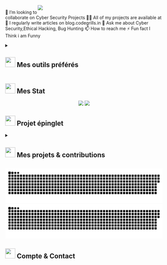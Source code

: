 <img align="right" width="400" src="https://lanyard.kyrie25.me/api/1070262933206077520?bg=0D0C15&waveColor=6562AF&gradient=F69E44-F7BC44-F7D644">

👯 I’m looking to collaborate on Cyber Security Projects
👨‍💻 All of my projects are available at 
📝 I regularly write articles on blog.codegrills.in
💬 Ask me about Cyber Security,Ethical Hacking, Bug Hunting
📫 How to reach me 
⚡ Fun fact I Think i am Funny

<details> 
<summary><h2><img width="32" height="32" src="https://cdn.cloudflare.steamstatic.com/steamcommunity/public/images/items/2459330/bcebe3452aef24317bfb5b8894e2b759ebf9b9b4.png"/> Mes outils préférés</h2></summary>

<h2><img width="16" height="16" src="https://cdn.cloudflare.steamstatic.com/steamcommunity/public/images/items/2459330/8cc2bec7c92b03b420813e0a3ae405ebc9a971d5.png"/> Langages de Programmation & de Balisage</h2></summary>

<p align="center" dir="auto">
<a href="https://github.com/search?q=user%3ADenverCoder1+language%3Acsharp"><img alt="C#" src="https://img.shields.io/badge/C%23-239120.svg?logo=c-sharp&logoColor=white"></a>
<a href="https://github.com/search?q=user%3ADenverCoder1+language%3Ajava"><img alt="Java" src="https://custom-icon-badges.demolab.com/badge/Java-007396.svg?logo=java&logoColor=white"></a>
<a href="https://github.com/search?q=user%3ADenverCoder1+language%3Ajavascript"><img alt="JavaScript" src="https://img.shields.io/badge/JavaScript-F7DF1E.svg?logo=javascript&logoColor=white"></a>
<a href="https://github.com/search?q=user%3ADenverCoder1+language%3Aphp"><img alt="PHP" src="https://img.shields.io/badge/PHP-777BB4.svg?logo=php&logoColor=white"></a>
<a href="https://github.com/search?q=user%3ADenverCoder1+language%3Apython"><img alt="Python" src="https://img.shields.io/badge/Python-3776AB.svg?logo=python&logoColor=white"></a>
<a href="https://github.com/search?q=user%3ADenverCoder1+language%3Acss"><img alt="CSS" src="https://img.shields.io/badge/CSS-1572B6.svg?logo=css3&logoColor=white"></a>
<a href="https://github.com/search?q=user%3ADenverCoder1+language%3Ago"><img alt="Go" src="https://img.shields.io/badge/Go-00ADD8.svg?logo=go&logoColor=white"></a>
<a href="https://github.com/search?q=user%3ADenverCoder1+language%3Ahtml"><img alt="HTML" src="https://img.shields.io/badge/HTML-E34F26.svg?logo=html5&logoColor=white"></a>
<a href="https://github.com/search?q=user%3ADenverCoder1+language%3Aruby"><img alt="Ruby" src="https://img.shields.io/badge/Ruby-CC342D.svg?logo=ruby&logoColor=white"></a>
<a href="https://github.com/search?q=user%3ADenverCoder1+language%3Aswift"><img alt="Swift" src="https://img.shields.io/badge/Swift-FA7343.svg?logo=swift&logoColor=white"></a>
<a href="https://github.com/search?q=user%3ADenverCoder1+language%3Atypescript"><img alt="TypeScript" src="https://img.shields.io/badge/TypeScript-3178C6.svg?logo=typescript&logoColor=white"></a>
<a href="https://github.com/search?q=user%3ADenverCoder1+language%3Ac"><img alt="C" src="https://img.shields.io/badge/C-00599C.svg?logo=c&logoColor=white"></a>
<a href="https://github.com/search?q=user%3ADenverCoder1+language%3Ac%2B%2B"><img alt="C++" src="https://img.shields.io/badge/C%2B%2B-00599C.svg?logo=c%2B%2B&logoColor=white"></a>
<a href="https://github.com/search?q=user%3ADenverCoder1+language%3Akotlin"><img alt="Kotlin" src="https://img.shields.io/badge/Kotlin-0095D5.svg?logo=kotlin&logoColor=white"></a>
<a href="https://github.com/search?q=user%3ADenverCoder1+language%3AR"><img alt="R" src="https://img.shields.io/badge/R-276DC3.svg?logo=r&logoColor=white"></a>
<a href="https://github.com/search?q=user%3ADenverCoder1+language%3Arust"><img alt="Rust" src="https://img.shields.io/badge/Rust-000000.svg?logo=rust&logoColor=white"></a>
<a href="https://github.com/search?q=user%3ADenverCoder1+language%3Aassembly"><img alt="MIPS Assembly" src="https://custom-icon-badges.demolab.com/badge/Assembly-525252.svg?logo=asm-hex&logoColor=white"></a>
<a href="https://github.com/search?q=user%3ADenverCoder1+language%3Agroovy"><img alt="Groovy" src="https://img.shields.io/badge/Groovy-4298B8.svg?logo=apache-groovy&logoColor=white"></a>
<a href="https://github.com/search?q=user%3ADenverCoder1+language%3Amatlab"><img alt="MATLAB" src="https://custom-icon-badges.demolab.com/badge/MATLAB-0076A8.svg?logo=matlab&logoColor=white"></a>
<a href="https://github.com/search?q=user%3ADenverCoder1+language%3Aperl"><img alt="Perl" src="https://img.shields.io/badge/Perl-39457E.svg?logo=perl&logoColor=white"></a>
<a href="https://github.com/search?q=user%3ADenverCoder1+language%3Ascala"><img alt="Scala" src="https://img.shields.io/badge/Scala-DC322F.svg?logo=scala&logoColor=white"></a>
<a href="https://github.com/search?q=user%3ADenverCoder1+language%3Adart"><img alt="Dart" src="https://img.shields.io/badge/Dart-0175C2.svg?logo=dart&logoColor=white"></a>
<a href="https://github.com/search?q=user%3ADenverCoder1+language%3Ahaskell"><img alt="Haskell" src="https://img.shields.io/badge/Haskell-5D4F85.svg?logo=haskell&logoColor=white"></a>
<a href="https://github.com/search?q=user%3ADenverCoder1+language%3Aobjective-c"><img alt="Objective-C" src="https://img.shields.io/badge/Objective--C-438EFF.svg?logo=apple&logoColor=white"></a>
<a href="https://github.com/search?q=user%3ADenverCoder1+language%3Ashell"><img alt="Shell" src="https://img.shields.io/badge/Shell-4EAA25.svg?logo=gnu-bash&logoColor=white"></a>
<a href="https://github.com/search?q=user%3ADenverCoder1+language%3Avb.net"><img alt="VB.NET" src="https://img.shields.io/badge/VB.NET-9400D3.svg?logo=dotnet&logoColor=white"></a>
</p>

<h2><img width="16" height="16" src="https://cdn.cloudflare.steamstatic.com/steamcommunity/public/images/items/2459330/4c1dc88649f3efc026b95c347d256c6404bfd7fb.png"/> Cadres de Travail & Bibliothèques</h2></summary>
<p align="center" dir="auto">
<a href="https://github.com/search?q=user%3ADenverCoder1+language%3Ajavascript"><img alt="React.js" src="https://img.shields.io/badge/React.js-61DAFB.svg?logo=react&logoColor=white"></a>
<a href="https://github.com/search?q=user%3ADenverCoder1+language%3Ajavascript"><img alt="Angular" src="https://img.shields.io/badge/Angular-DD0031.svg?logo=angular&logoColor=white"></a>
<a href="https://github.com/search?q=user%3ADenverCoder1+language%3Ajavascript"><img alt="Vue.js" src="https://img.shields.io/badge/Vue.js-4FC08D.svg?logo=vue.js&logoColor=white"></a>
<a href="https://github.com/search?q=user%3ADenverCoder1+language%3Apython"><img alt="Django" src="https://img.shields.io/badge/Django-092E20.svg?logo=django&logoColor=white"></a>
<a href="https://github.com/search?q=user%3ADenverCoder1+language%3Aruby"><img alt="Ruby on Rails" src="https://img.shields.io/badge/Ruby%20on%20Rails-CC0000.svg?logo=ruby-on-rails&logoColor=white"></a>
<a href="https://github.com/search?q=user%3ADenverCoder1+language%3Aphp"><img alt="Laravel" src="https://img.shields.io/badge/Laravel-FF2D20.svg?logo=laravel&logoColor=white"></a>
<a href="https://github.com/search?q=user%3ADenverCoder1+language%3Ajava"><img alt="Spring" src="https://img.shields.io/badge/Spring-6DB33F.svg?logo=spring&logoColor=white"></a>
<a href="https://github.com/search?q=user%3ADenverCoder1+language%3Acsharp"><img alt=".NET Core" src="https://img.shields.io/badge/.NET%20Core-512BD4.svg?logo=.net&logoColor=white"></a>
<a href="https://github.com/search?q=user%3ADenverCoder1+language%3Apython"><img alt="TensorFlow" src="https://img.shields.io/badge/TensorFlow-FF6F00.svg?logo=tensorflow&logoColor=white"></a>
<a href="https://github.com/search?q=user%3ADenverCoder1+language%3Apython"><img alt="Flask" src="https://img.shields.io/badge/Flask-000000.svg?logo=flask&logoColor=white"></a>
<a href="https://github.com/search?q=user%3ADenverCoder1+language%3Ajavascript"><img alt="Express.js" src="https://img.shields.io/badge/Express.js-000000.svg?logo=express&logoColor=white"></a>
<a href="https://github.com/search?q=user%3ADenverCoder1+language%3Ajava"><img alt="Hibernate" src="https://img.shields.io/badge/Hibernate-59666C.svg?logo=hibernate&logoColor=white"></a>
<a href="https://github.com/search?q=user%3ADenverCoder1+language%3Ajavascript"><img alt="jQuery" src="https://img.shields.io/badge/jQuery-0769AD.svg?logo=jquery&logoColor=white"></a>
<a href="https://github.com/search?q=user%3ADenverCoder1+language%3Acss"><img alt="Bootstrap" src="https://img.shields.io/badge/Bootstrap-7952B3.svg?logo=bootstrap&logoColor=white"></a>
<a href="https://github.com/search?q=user%3ADenverCoder1+language%3Ajavascript"><img alt="React Native" src="https://img.shields.io/badge/React%20Native-61DAFB.svg?logo=react&logoColor=white"></a>
<a href="https://github.com/search?q=user%3ADenverCoder1+language%3Ajavascript"><img alt="Ember.js" src="https://img.shields.io/badge/Ember.js-E04E39.svg?logo=ember.js&logoColor=white"></a>
<a href="https://github.com/search?q=user%3ADenverCoder1+language%3Acsharp"><img alt="ASP.NET" src="https://img.shields.io/badge/ASP.NET-512BD4.svg?logo=.net&logoColor=white"></a>
<a href="https://github.com/search?q=user%3ADenverCoder1+language%3Ajavascript"><img alt="Node.js" src="https://img.shields.io/badge/Node.js-339933.svg?logo=node.js&logoColor=white"></a>
<a href="https://github.com/search?q=user%3ADenverCoder1+language%3Adart"><img alt="Flutter" src="https://img.shields.io/badge/Flutter-02569B.svg?logo=flutter&logoColor=white"></a>
<a href="https://github.com/search?q=user%3ADenverCoder1+language%3Acsharp"><img alt="Xamarin" src="https://img.shields.io/badge/Xamarin-3498DB.svg?logo=xamarin&logoColor=white"></a>
<a href="https://github.com/search?q=user%3ADenverCoder1+language%3Ajavascript"><img alt="Backbone.js" src="https://img.shields.io/badge/Backbone.js-0071B5.svg?logo=backbone.js&logoColor=white"></a>
<a href="https://github.com/search?q=user%3ADenverCoder1+language%3Ajavascript"><img alt="Meteor.js" src="https://img.shields.io/badge/Meteor.js-DF2D2D.svg?logo=meteor&logoColor=white"></a>
<a href="https://github.com/search?q=user%3ADenverCoder1+language%3Aphp"><img alt="Symfony" src="https://img.shields.io/badge/Symfony-000000.svg?logo=symfony&logoColor=white"></a>
<a href="https://github.com/search?q=user%3ADenverCoder1+language%3Aswift"><img alt="SwiftUI" src="https://img.shields.io/badge/SwiftUI-FA7343.svg?logo=swift&logoColor=white"></a>
<a href="https://github.com/search?q=user%3ADenverCoder1+language%3Ajava"><img alt="Apache Kafka" src="https://img.shields.io/badge/Apache%20Kafka-231F20.svg?logo=apache%20kafka&logoColor=white"></a>
</p>

<h2><img width="16" height="16" src="https://cdn.cloudflare.steamstatic.com/steamcommunity/public/images/items/2459330/ab61b3e9739e4580438cc06a561af1c90667b02b.png"/> Bases de Données & Hébergement Cloud</h2></summary>
<p align="center" dir="auto">
<a href="https://github.com/search?q=user%3ADenverCoder1+language%3Asql"><img alt="MySQL" src="https://img.shields.io/badge/MySQL-4479A1.svg?logo=mysql&logoColor=white"></a>
<a href="https://github.com/search?q=user%3ADenverCoder1+language%3Asql"><img alt="PostgreSQL" src="https://img.shields.io/badge/PostgreSQL-336791.svg?logo=postgresql&logoColor=white"></a>
<a href="https://github.com/search?q=user%3ADenverCoder1+language%3Anosql"><img alt="MongoDB" src="https://img.shields.io/badge/MongoDB-47A248.svg?logo=mongodb&logoColor=white"></a>
<a href="https://github.com/search?q=user%3ADenverCoder1+language%3Asql"><img alt="Oracle Database" src="https://img.shields.io/badge/Oracle%20Database-F80000.svg?logo=oracle&logoColor=white"></a>
<a href="https://github.com/search?q=user%3ADenverCoder1+language%3Asql"><img alt="Microsoft SQL Server" src="https://img.shields.io/badge/Microsoft%20SQL%20Server-CC2927.svg?logo=microsoft%20sql%20server&logoColor=white"></a>
<a href="https://github.com/search?q=user%3ADenverCoder1+language%3Aaws"><img alt="Amazon Web Services (AWS)" src="https://img.shields.io/badge/Amazon%20Web%20Services-AWS-F58535.svg?logo=amazon%20aws&logoColor=white"></a>
<a href="https://github.com/search?q=user%3ADenverCoder1+language%3Aazure"><img alt="Microsoft Azure" src="https://img.shields.io/badge/Microsoft%20Azure-0089D6.svg?logo=microsoft%20azure&logoColor=white"></a>
<a href="https://github.com/search?q=user%3ADenverCoder1+language%3Agcp"><img alt="Google Cloud Platform (GCP)" src="https://img.shields.io/badge/Google%20Cloud%20Platform-GCP-4285F4.svg?logo=google%20cloud&logoColor=white"></a>
<a href="https://github.com/search?q=user%3ADenverCoder1+language%3Aibmcloud"><img alt="IBM Cloud" src="https://img.shields.io/badge/IBM%20Cloud-IBM-054ADA.svg?logo=ibm%20cloud&logoColor=white"></a>
<a href="https://github.com/search?q=user%3ADenverCoder1+language%3Ahtml"><img alt="DigitalOcean" src="https://img.shields.io/badge/DigitalOcean-0080FF.svg?logo=digitalocean&logoColor=white"></a>
<a href="https://github.com/search?q=user%3ADenverCoder1+language%3Afirebase"><img alt="Firebase" src="https://img.shields.io/badge/Firebase-FFCA28.svg?logo=firebase&logoColor=black"></a>
<a href="https://github.com/search?q=user%3ADenverCoder1+language%3Aredis"><img alt="Redis" src="https://img.shields.io/badge/Redis-DC382D.svg?logo=redis&logoColor=white"></a>
<a href="https://github.com/search?q=user%3ADenverCoder1+language%3Acassandra"><img alt="Cassandra" src="https://img.shields.io/badge/Cassandra-1287B1.svg?logo=apache-cassandra&logoColor=white"></a>
<a href="https://github.com/search?q=user%3ADenverCoder1+language%3Asqlite"><img alt="SQLite" src="https://img.shields.io/badge/SQLite-003B57.svg?logo=sqlite&logoColor=white"></a>
<a href="https://github.com/search?q=user%3ADenverCoder1+language%3Ahadoop"><img alt="Apache Hadoop" src="https://img.shields.io/badge/Apache%20Hadoop-D22128.svg?logo=apache-hadoop&logoColor=white"></a>
</p>

<h2><img width="16" height="16" src="https://cdn.cloudflare.steamstatic.com/steamcommunity/public/images/items/2459330/681b22bb4265f7db7cf15a749e5fff39eb30f256.png"/> Logiciels & Outils</h2></summary>
<p align="center" dir="auto">
<a href="#"><img alt="Microsoft Office Suite" src="https://img.shields.io/badge/Microsoft%20Office%20Suite-D83B01.svg?logo=microsoft%20office&logoColor=white"></a>
<a href="#"><img alt="Salesforce" src="https://img.shields.io/badge/Salesforce-00A1E0.svg?logo=salesforce&logoColor=white"></a>
<a href="#"><img alt="Slack" src="https://img.shields.io/badge/Slack-4A154B.svg?logo=slack&logoColor=white"></a>
<a href="#"><img alt="Jira" src="https://img.shields.io/badge/Jira-0052CC.svg?logo=jira&logoColor=white"></a>
<a href="#"><img alt="GitHub" src="https://img.shields.io/badge/GitHub-181717.svg?logo=github&logoColor=white"></a>
<a href="#"><img alt="Docker" src="https://img.shields.io/badge/Docker-2496ED.svg?logo=docker&logoColor=white"></a>
<a href="#"><img alt="AWS" src="https://img.shields.io/badge/AWS-232F3E.svg?logo=amazon%20aws&logoColor=white"></a>
<a href="#"><img alt="Google Workspace" src="https://img.shields.io/badge/Google%20Workspace-0F9D58.svg?logo=google%20workspace&logoColor=white"></a>
<a href="#"><img alt="Zoom" src="https://img.shields.io/badge/Zoom-2D8CFF.svg?logo=zoom&logoColor=white"></a>
<a href="#"><img alt="Adobe Creative Cloud" src="https://img.shields.io/badge/Adobe%20Creative%20Cloud-FF0000.svg?logo=adobe%20creative%20cloud&logoColor=white"></a>
<a href="#"><img alt="Tableau" src="https://img.shields.io/badge/Tableau-E97627.svg?logo=tableau&logoColor=white"></a>
<a href="#"><img alt="SAP" src="https://img.shields.io/badge/SAP-0FAAFF.svg?logo=sap&logoColor=white"></a>
<a href="#"><img alt="Trello" src="https://img.shields.io/badge/Trello-0079BF.svg?logo=trello&logoColor=white"></a>
<a href="#"><img alt="Zendesk" src="https://img.shields.io/badge/Zendesk-03363D.svg?logo=zendesk&logoColor=white"></a>
<a href="#"><img alt="IntelliJ IDEA" src="https://img.shields.io/badge/IntelliJ%20IDEA-000000.svg?logo=intellij%20idea&logoColor=white"></a>
<a href="#"><img alt="WordPress" src="https://img.shields.io/badge/WordPress-21759B.svg?logo=wordpress&logoColor=white"></a>
<a href="#"><img alt="Shopify" src="https://img.shields.io/badge/Shopify-7AB55C.svg?logo=shopify&logoColor=white"></a>
<a href="#"><img alt="Atlassian Confluence" src="https://img.shields.io/badge/Atlassian%20Confluence-172B4D.svg?logo=atlassian%20confluence&logoColor=white"></a>
<a href="#"><img alt="Airtable" src="https://img.shields.io/badge/Airtable-18BFFF.svg?logo=airtable&logoColor=white"></a>
<a href="#"><img alt="Microsoft Teams" src="https://img.shields.io/badge/Microsoft%20Teams-6264A7.svg?logo=microsoft%20teams&logoColor=white"></a>
<a href="#"><img alt="Jenkins" src="https://img.shields.io/badge/Jenkins-D24939.svg?logo=jenkins&logoColor=white"></a>
<a href="#"><img alt="Ansible" src="https://img.shields.io/badge/Ansible-EE0000.svg?logo=ansible&logoColor=white"></a>
<a href="#"><img alt="GitLab" src="https://img.shields.io/badge/GitLab-FCA121.svg?logo=gitlab&logoColor=white"></a>
<a href="#"><img alt="Bitbucket" src="https://img.shields.io/badge/Bitbucket-0052CC.svg?logo=bitbucket&logoColor=white"></a>
<a href="#"><img alt="Selenium" src="https://img.shields.io/badge/Selenium-43B02A.svg?logo=selenium&logoColor=white"></a>
<a href="#"><img alt="Visual Studio Code" src="https://img.shields.io/badge/Visual%20Studio%20Code-007ACC.svg?logo=visual%20studio%20code&logoColor=white"></a>
<a href="#"><img alt="Notion" src="https://img.shields.io/badge/Notion-000000.svg?logo=notion&logoColor=white"></a>
<a href="#"><img alt="Monday.com" src="https://img.shields.io/badge/Monday.com-14A800.svg?logo=monday.com&logoColor=white"></a>
<a href="#"><img alt="Asana" src="https://img.shields.io/badge/Asana-273347.svg?logo=asana&logoColor=white"></a>
<a href="#"><img alt="Google Analytics" src="https://img.shields.io/badge/Google%20Analytics-E37400.svg?logo=google%20analytics&logoColor=white"></a>
</p>
</details>

<h2><img width="32" height="32" src="https://cdn.cloudflare.steamstatic.com/steamcommunity/public/images/items/2459330/c84b801482a3ba5d52109101fddfa918b43b4633.png"/> Mes Stat</h2>

<p align="center" dir="auto">
<img height="180" src="https://github-readme-stats.vercel.app/api?username=ineblouis&rank_icon=github&show_icons=true&bg_color=0D0C15&title_color=F0D144&text_color=A8CB67&icon_color=F69E44" />
<img height="180" src="https://github-profile-trophy.vercel.app/?username=ryo-ma&theme=juicyfresh&column=4&margin-w=15&margin-h=15" /><br>
</p>

<h2><img width="32" height="32" src="https://cdn.cloudflare.steamstatic.com/steamcommunity/public/images/items/2459330/f55050cd5f0528fa25e2f64f72a4041a84e5c60f.png"/> Projet épinglet</h2>

<details> 
<summary><h2><img width="32" height="32" src="https://cdn.cloudflare.steamstatic.com/steamcommunity/public/images/items/2459330/85cfbc49694b42b562a7dccaa04bf0366f1f03ee.png"/> Mes  projets & contributions</h2></summary>

  <h2><img width="16" height="16" src="https://cdn.cloudflare.steamstatic.com/steamcommunity/public/images/items/2459330/7ad3c2b20cb10f8357b18128273cb93df56354c0.png"/> Mes projets</h2></summary>

  <h2><img width="16" height="16" src="https://cdn.cloudflare.steamstatic.com/steamcommunity/public/images/items/2459330/b629bf2e69ca0478c3e28ea46a62ef46f042bf41.png"/> Mes contributions</h2></summary>
</details>

<p align="center" dir="auto">
   <a target="_blank" rel="noopener noreferrer" href="https://github.com/mikyll/mikyll/blob/output/github-contribution-grid-snake.svg#gh-light-mode-only"><img alt="Snake   animation" src="https://github.com/mikyll/mikyll/raw/output/github-contribution-grid-snake.svg#gh-light-mode-only" style="max-width: 100%;"></a>
  <a target="_blank" rel="noopener noreferrer" href="https://github.com/mikyll/mikyll/blob/output/github-contribution-grid-snake-dark.svg#gh-dark-mode-only"><img           alt="Snake animation" src="https://github.com/mikyll/mikyll/raw/output/github-contribution-grid-snake-dark.svg#gh-dark-mode-only" style="max-width: 100%;"></a>
</p>

<h2><img width="32" height="32" src="https://cdn.cloudflare.steamstatic.com/steamcommunity/public/images/items/2459330/55dfb9494237c8a3e59d69ed3a5ed9a3c4e19d60.png"/> Compte & Contact</h2>
